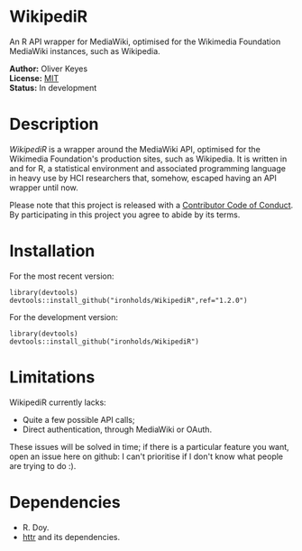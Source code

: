 WikipediR
=========

An R API wrapper for MediaWiki, optimised for the Wikimedia Foundation MediaWiki instances, such as Wikipedia.

__Author:__ Oliver Keyes<br/>
__License:__ [MIT](http://opensource.org/licenses/MIT)<br/>
__Status:__ In development

Description
======
_WikipediR_ is a wrapper around the MediaWiki API, optimised for the Wikimedia Foundation's production sites, such as Wikipedia. It is written in and for R, a statistical environment and associated programming language in heavy use by HCI researchers that, somehow, escaped having an API wrapper until now.

Please note that this project is released with a [Contributor Code of Conduct](CONDUCT.md). By participating in this project you agree to abide by its terms.

Installation
======

For the most recent version:

    library(devtools)
    devtools::install_github("ironholds/WikipediR",ref="1.2.0")
    
For the development version:

    library(devtools)
    devtools::install_github("ironholds/WikipediR")
    
Limitations
======
WikipediR currently lacks:
* Quite a few possible API calls;
* Direct authentication, through MediaWiki or OAuth.

These issues will be solved in time; if there is a particular feature you want, open an issue here on github: I can't prioritise if I don't know what people are trying to do :).

Dependencies
======
* R. Doy.
* [httr](http://cran.r-project.org/web/packages/httr/index.html) and its dependencies.